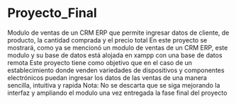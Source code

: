 # Proyecto_Final
Modulo de ventas de un CRM ERP que permite ingresar datos de cliente, de producto, la cantidad comprada y el precio total
En este proyecto se mostrará, como ya se mencionó un modulo de ventas de un CRM ERP, este modulo y su base de datos está alojada en xampp con una base de datos remota
Este proyecto tiene como objetivo que en el caso de un establecimiento donde venden variedades de dispositivos y componentes electrónicos puedan ingresar los datos de las ventas de una manera sencilla, intuitiva y rapida
Nota: No se descarta que se siga mejorando la interfaz y ampliando el modulo una vez entregada la fase final del proyecto
